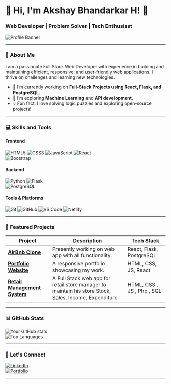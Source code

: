 # 🌟 **Hi, I'm Akshay Bhandarkar H!** 👋  
### **Web Developer | Problem Solver | Tech Enthusiast**  

![Profile Banner](https://www.canva.com/design/DAGW_WpLubE/QSJQ-H6lG3BL49H1Y21x5w/view?utm_content=DAGW_WpLubE&utm_campaign=designshare&utm_medium=link&utm_source=publishsharelink&mode=preview)  

---

### **🚀 About Me**  
I am a passionate Full Stack Web Developer with experience in building and maintaining efficient, responsive, and user-friendly web applications. I thrive on challenges and learning new technologies.  

- 🔭 I’m currently working on **Full-Stack Projects using React, Flask, and PostgreSQL.**  
- 🌱 I’m exploring **Machine Learning** and **API development.**  
- 💡 Fun fact: I love solving logic puzzles and exploring open-source projects!  

---

### **💻 Skills and Tools**  

#### **Frontend**  
![HTML5](https://img.shields.io/badge/HTML5-E34F26?style=for-the-badge&logo=html5&logoColor=white)
![CSS3](https://img.shields.io/badge/CSS3-1572B6?style=for-the-badge&logo=css3&logoColor=white)
![JavaScript](https://img.shields.io/badge/JavaScript-F7DF1E?style=for-the-badge&logo=javascript&logoColor=black)
![React](https://img.shields.io/badge/React-61DAFB?style=for-the-badge&logo=react&logoColor=black)  
![Bootstrap](https://img.shields.io/badge/Bootstrap-7952B3?style=for-the-badge&logo=bootstrap&logoColor=white)

#### **Backend**  
![Python](https://img.shields.io/badge/Python-3776AB?style=for-the-badge&logo=python&logoColor=white)
![Flask](https://img.shields.io/badge/Flask-000000?style=for-the-badge&logo=flask&logoColor=white)  
![PostgreSQL](https://img.shields.io/badge/PostgreSQL-336791?style=for-the-badge&logo=postgresql&logoColor=white)

#### **Tools & Platforms**  
![Git](https://img.shields.io/badge/Git-F05032?style=for-the-badge&logo=git&logoColor=white)
![GitHub](https://img.shields.io/badge/GitHub-181717?style=for-the-badge&logo=github&logoColor=white)
![VS Code](https://img.shields.io/badge/VS_Code-007ACC?style=for-the-badge&logo=visual-studio-code&logoColor=white)
![Netlify](https://img.shields.io/badge/Netlify-430098?style=for-the-badge&logo=netlify&logoColor=white)

---

### **📂 Featured Projects**  
| Project | Description | Tech Stack |  
|---------|-------------|------------|  
| **[AirBnb Clone](#)** | Presently working on web app with all functionality. | React, Flask, PostgreSQL |  
| **[Portfolio Website](#)** | A responsive portfolio showcasing my work. | HTML, CSS, JS, React |  
| **[Retail Management System](#)** |A Full Stack web app for retail store manager to maintain his store Stock, Sales, Income, Expenditure | HTML, CSS , JS , Php , SQL |  

---

### **📊 GitHub Stats**  

![Your GitHub stats](https://github-readme-stats.vercel.app/api?username=yourusername&show_icons=true&theme=radical)  
![Top Languages](https://github-readme-stats.vercel.app/api/top-langs/?username=yourusername&layout=compact&theme=radical)

---

### **🤝 Let's Connect**  

[![LinkedIn](https://img.shields.io/badge/LinkedIn-0A66C2?style=for-the-badge&logo=linkedin&logoColor=white)](https://linkedin.com/in/akshay5619)  
[![Portfolio](https://img.shields.io/badge/Portfolio-121212?style=for-the-badge&logo=react&logoColor=white)](https://akshaybhandarkarportfoli-59b2e.web.app/)

---


